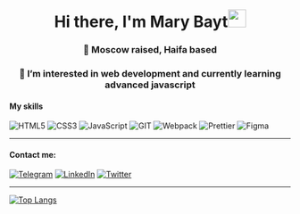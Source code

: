 <h1 align="center">Hi there, I'm Mary Bayt<img src="https://github.com/blackcater/blackcater/raw/main/images/Hi.gif" height="32"/></h1>

<h3 align="center">🌱 Moscow raised, Haifa based</h3>
  
<h3 align="center">👀 I’m interested in web development and currently learning advanced javascript</h3>

#### My skills
![HTML5](https://img.shields.io/badge/-HTML5-141130?style=for-the-badge&logo=HTML5&logoColor=FF0000)
![CSS3](https://img.shields.io/badge/-CSS3-141130?style=for-the-badge&logo=CSS3&logoColor=009900)
![JavaScript](https://img.shields.io/badge/-JavaScript-141130?style=for-the-badge&logo=JavaScript&logoColor=yellow)
![GIT](https://img.shields.io/badge/-Git-141130?style=for-the-badge&logo=GIT&logoColor=FFFFFF)
![Webpack](https://img.shields.io/badge/-Webpack-141130?style=for-the-badge&logo=Webpack&)
![Prettier](https://img.shields.io/badge/-Prettier-141130?style=for-the-badge&logo=Prettier)
![Figma](https://img.shields.io/badge/-Figma-141130?style=for-the-badge&logo=Figma)

---
#### Contact me:
[![Telegram](https://img.shields.io/badge/-Telegram-141130?style=for-the-badge&logo=Telegram)](https://t.me/beckettmann)
[![LinkedIn](https://img.shields.io/badge/-LinkedIn-141130?style=for-the-badge&logo=LinkedIn)](https://www.linkedin.com/in/maria-baytenova/)
[![Twitter](https://img.shields.io/badge/-Twitter-141130?style=for-the-badge&logo=Twitter)](https://twitter.com/dasnebelland)


---
[![Top Langs](https://github-readme-stats.vercel.app/api/top-langs/?username=MaryBayt&layout=compact)]([https://github.com/MaryBayt])
<br>
